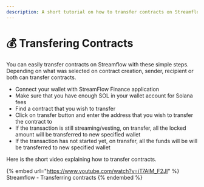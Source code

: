 ```yaml
---
description: A short tutorial on how to transfer contracts on Streamflow
---
```


# 💰 Transfering Contracts

You can easily transfer contracts on Streamflow with these simple steps. Depending on what was selected on contract creation, sender, recipient or both can transfer contracts.&#x20;

* Connect your wallet with StreamFlow Finance application
* Make sure that you have enough SOL in your wallet account for Solana fees
* Find a contract that you wish to transfer
* Click on transfer button and enter the address that you wish to transfer the contract to
* If the transaction is still streaming/vesting, on transfer, all the locked amount will be transferred to new specified wallet
* If the transaction has not started yet, on transfer, all the funds will be will be transferred to new specified wallet

Here is the short video explaining how to transfer contracts.

{% embed url="https://www.youtube.com/watch?v=iT7AlM_F2JI" %}
Streamflow - Transferring contracts
{% endembed %}
